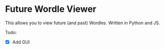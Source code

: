 # Future Wordle Viewer
This allows you to view future (and past) Wordles.
Written in Python and JS.

Todo:
- [x] Add GUI
